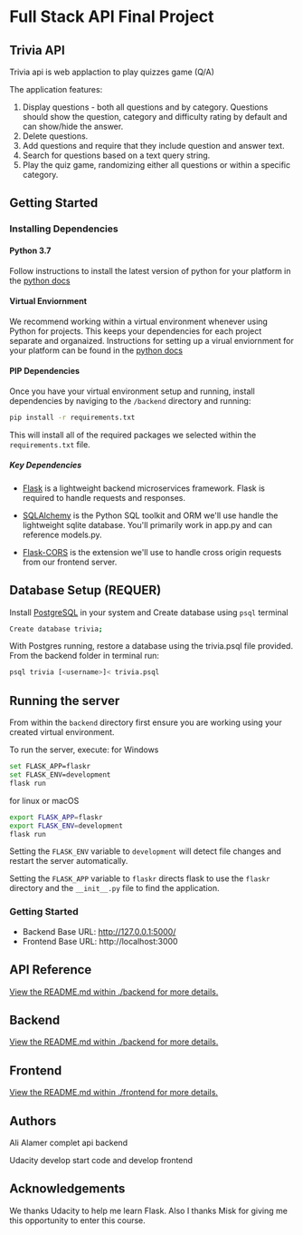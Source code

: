 # Full Stack API Final Project

##  Trivia API

Trivia api is web applaction to play quizzes game (Q/A)

The application features:

1) Display questions - both all questions and by category. Questions should show the question, category and difficulty rating by default and can show/hide the answer. 
2) Delete questions.
3) Add questions and require that they include question and answer text.
4) Search for questions based on a text query string.
5) Play the quiz game, randomizing either all questions or within a specific category. 
 
## Getting Started

### Installing Dependencies

#### Python 3.7

Follow instructions to install the latest version of python for your platform in the [python docs](https://docs.python.org/3/using/unix.html#getting-and-installing-the-latest-version-of-python)

#### Virtual Enviornment

We recommend working within a virtual environment whenever using Python for projects. This keeps your dependencies for each project separate and organaized. Instructions for setting up a virual enviornment for your platform can be found in the [python docs](https://packaging.python.org/guides/installing-using-pip-and-virtual-environments/)

#### PIP Dependencies

Once you have your virtual environment setup and running, install dependencies by naviging to the `/backend` directory and running:

```bash
pip install -r requirements.txt
```

This will install all of the required packages we selected within the `requirements.txt` file.

##### Key Dependencies

- [Flask](http://flask.pocoo.org/)  is a lightweight backend microservices framework. Flask is required to handle requests and responses.

- [SQLAlchemy](https://www.sqlalchemy.org/) is the Python SQL toolkit and ORM we'll use handle the lightweight sqlite database. You'll primarily work in app.py and can reference models.py. 

- [Flask-CORS](https://flask-cors.readthedocs.io/en/latest/#) is the extension we'll use to handle cross origin requests from our frontend server. 

## Database Setup (REQUER)
Install [PostgreSQL](https://www.postgresql.org/download/) in your system and Create database using `psql` terminal
```bash
Create database trivia;
```
With Postgres running, restore a database using the trivia.psql file provided. From the backend folder in terminal run:
```bash
psql trivia [<username>]< trivia.psql
```

## Running the server

From within the `backend` directory first ensure you are working using your created virtual environment.

To run the server, execute:
for Windows 
```bash
set FLASK_APP=flaskr
set FLASK_ENV=development
flask run
```
for linux or macOS
```bash
export FLASK_APP=flaskr
export FLASK_ENV=development
flask run
```

Setting the `FLASK_ENV` variable to `development` will detect file changes and restart the server automatically.

Setting the `FLASK_APP` variable to `flaskr` directs flask to use the `flaskr` directory and the `__init__.py` file to find the application. 

### Getting Started
- Backend Base URL: http://127.0.0.1:5000/
- Frontend Base URL: http://localhost:3000
## API Reference
[View the README.md within ./backend for more details.](./backend/README.md)

## Backend
[View the README.md within ./backend for more details.](./backend/README.md)


## Frontend

[View the README.md within ./frontend for more details.](./frontend/README.md)


## Authors
 Ali Alamer complet api backend

 Udacity develop start code and develop frontend
 ## Acknowledgements
 We thanks Udacity to help me learn Flask.
 Also I thanks Misk for giving me this opportunity to enter this course.